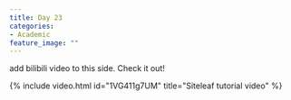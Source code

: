 ```yaml
---
title: Day 23
categories:
- Academic
feature_image: ""
---
```

add bilibili video to this side. Check it out!
<!-- more -->
{% include video.html id="1VG411g7UM" title="Siteleaf tutorial video" %}
